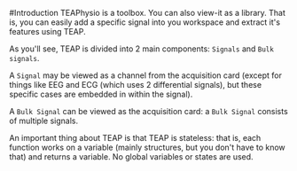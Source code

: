 #Introduction
TEAPhysio is a toolbox. You can also view-it as a library. That is, you can 
easily add a specific signal into you workspace and extract it's features using 
TEAP.

As you'll see, TEAP is divided into 2 main components: `Signals` and `Bulk 
signals`.

A `Signal` may be viewed as a channel from the acquisition card (except for 
things like EEG and ECG (which uses 2 differential signals), but these specific 
cases are embedded in within the signal).

A `Bulk Signal` can be viewed as the acquisition card: a `Bulk Signal` consists 
of multiple signals.

An important thing about TEAP is that TEAP is stateless: that is, each function 
works on a variable (mainly structures, but you don't have to know that) and 
returns a variable. No global variables or states are used.
